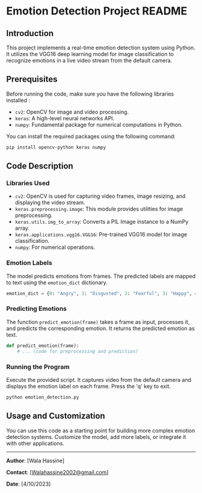 
# Emotion Detection Project README

## Introduction

This project implements a real-time emotion detection system using Python. It utilizes the VGG16 deep learning model for image classification to recognize emotions in a live video stream from the default camera.

## Prerequisites

Before running the code, make sure you have the following libraries installed :

- `cv2`: OpenCV for image and video processing.
- `keras`: A high-level neural networks API.
- `numpy`: Fundamental package for numerical computations in Python.

You can install the required packages using the following command:

```bash
pip install opencv-python keras numpy
```

## Code Description

### Libraries Used

- `cv2`: OpenCV is used for capturing video frames, image resizing, and displaying the video stream.
- `keras.preprocessing.image`: This module provides utilities for image preprocessing.
- `keras.utils.img_to_array`: Converts a PIL Image instance to a NumPy array.
- `keras.applications.vgg16.VGG16`: Pre-trained VGG16 model for image classification.
- `numpy`: For numerical operations.

### Emotion Labels

The model predicts emotions from frames. The predicted labels are mapped to text using the `emotion_dict` dictionary.

```python
emotion_dict = {0: "Angry", 1: "Disgusted", 2: "Fearful", 3: "Happy", 4: "Neutral", 5: "Sad", 6: "Surprised"}
```

### Predicting Emotions

The function `predict_emotion(frame)` takes a frame as input, processes it, and predicts the corresponding emotion. It returns the predicted emotion as text.

```python
def predict_emotion(frame):
    # ... (code for preprocessing and prediction)
```

### Running the Program

Execute the provided script. It captures video from the default camera and displays the emotion label on each frame. Press the 'q' key to exit.

```bash
python emotion_detection.py
```

## Usage and Customization

You can use this code as a starting point for building more complex emotion detection systems. Customize the model, add more labels, or integrate it with other applications.



---

**Author**: [Wala Hassine]

**Contact**: [Walahassine2002@gmail.com]

**Date**: [4/10/2023]

